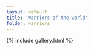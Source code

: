 ```yaml
---
layout: default
title: 'Warriors of the world'
folder: warriors
---
```



{% include gallery.html %}
